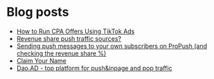 # Blog posts
<!-- BLOG-POST-LIST:START -->
- [How to Run CPA Offers Using TikTok Ads](https://afflift.com/f/threads/how-to-run-cpa-offers-using-tiktok-ads.10057/)
- [Revenue share push traffic sources?](https://afflift.com/f/threads/revenue-share-push-traffic-sources.2932/)
- [Sending push messages to your own subscribers on ProPush &lpar;and checking the revenue share %&rpar;](https://afflift.com/f/threads/sending-push-messages-to-your-own-subscribers-on-propush-and-checking-the-revenue-share.10040/)
- [Claim Your Name](https://afflift.com/f/threads/claim-your-name.8300/)
- [Dao.AD - top platform for push&amp;inpage and pop traffic](https://afflift.com/f/threads/dao-ad-top-platform-for-push-inpage-and-pop-traffic.5708/)
<!-- BLOG-POST-LIST:END -->
